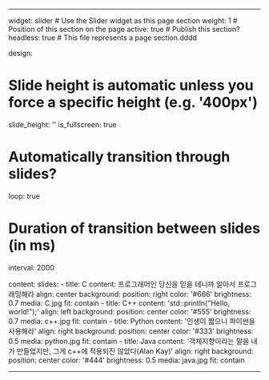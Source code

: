 ---

widget: slider  # Use the Slider widget as this page section
weight: 1  # Position of this section on the page
active: true  # Publish this section?
headless: true  # This file represents a page section.dddd

design:
  # Slide height is automatic unless you force a specific height (e.g. '400px')
  slide_height: ''
  is_fullscreen: true
  # Automatically transition through slides?
  loop: true
  # Duration of transition between slides (in ms)
  interval: 2000

content:
  slides:
    - title: C
      content: 프로그래머인 당신을 믿을 테니까 알아서 프로그래밍해라
      align: center
      background:
        position: right
        color: '#666'
        brightness: 0.7
        media: C.jpg
        fit: contain
    - title: C++
      content: 'std::println("Hello, world!");'
      align: left
      background:
        position: center
        color: '#555'
        brightness: 0.7
        media: c++.jpg
        fit: contain
    - title: Python
      content: '인생이 짧으니 파이썬을 사용해라'
      align: right
      background:
        position: center
        color: '#333'
        brightness: 0.5
        media: python.jpg
        fit: contain
    - title: Java
      content: '객체지향이라는 말을 내가 만들었지만, 그게 c++에 적용되진 않았다(Alan Kay)'
      align: right
      background:
        position: center
        color: '#444'
        brightness: 0.5
        media: java.jpg
        fit: contain

---